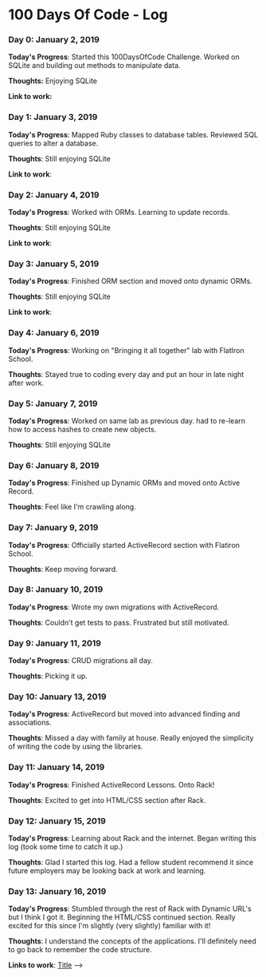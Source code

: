 # 100 Days Of Code - Log

### Day 0: January 2, 2019

**Today's Progress**: Started this 100DaysOfCode Challenge.  Worked on SQLite and building out methods to manipulate data.

**Thoughts:** Enjoying SQLite

**Link to work:**

### Day 1: January 3, 2019

**Today's Progress**: Mapped Ruby classes to database tables.  Reviewed SQL queries to alter a database.

**Thoughts**: Still enjoying SQLite

**Link to work**:

### Day 2: January 4, 2019

**Today's Progress**: Worked with ORMs.  Learning to update records.

**Thoughts**: Still enjoying SQLite

**Link to work**:

### Day 3: January 5, 2019

**Today's Progress**: Finished ORM section and moved onto dynamic ORMs.

**Thoughts**: Still enjoying SQLite

**Link to work**:

### Day 4: January 6, 2019

**Today's Progress**: Working on "Bringing it all together" lab with FlatIron School.

**Thoughts**: Stayed true to coding every day and put an hour in late night after work.

### Day 5: January 7, 2019

**Today's Progress**: Worked on same lab as previous day.  had to re-learn how to access hashes to create new objects.

**Thoughts**: Still enjoying SQLite

### Day 6: January 8, 2019

**Today's Progress**: Finished up Dynamic ORMs and moved onto Active Record.

**Thoughts**: Feel like I'm crawling along.

### Day 7: January 9, 2019

**Today's Progress**: Officially started ActiveRecord section with Flatiron School.

**Thoughts**: Keep moving forward.

### Day 8: January 10, 2019

**Today's Progress**: Wrote my own migrations with ActiveRecord.

**Thoughts**: Couldn't get tests to pass. Frustrated but still motivated.

### Day 9: January 11, 2019

**Today's Progress**: CRUD migrations all day.

**Thoughts**: Picking it up.

### Day 10: January 13, 2019

**Today's Progress**: ActiveRecord but moved into advanced finding and associations.

**Thoughts**: Missed a day with family at house.   Really enjoyed the simplicity of writing the code by using the libraries.

### Day 11: January 14, 2019

**Today's Progress**: Finished ActiveRecord Lessons.  Onto Rack!

**Thoughts**: Excited to get into HTML/CSS section after Rack.

### Day 12: January 15, 2019

**Today's Progress**: Learning about Rack and the internet.  Began writing this log (took some time to catch it up.)

**Thoughts**: Glad I started this log.  Had a fellow student recommend it since future employers may be looking back at work and learning.

### Day 13: January 16, 2019

**Today's Progress**: Stumbled through the rest of Rack with Dynamic URL's but I think I got it.  Beginning the HTML/CSS continued section.  Really excited for this since I'm slightly (very slightly) familiar with it!

**Thoughts**: I understand the concepts of the applications.  I'll definitely need to go back to remember the code structure.






**Links to work**: [Title](link) -->
